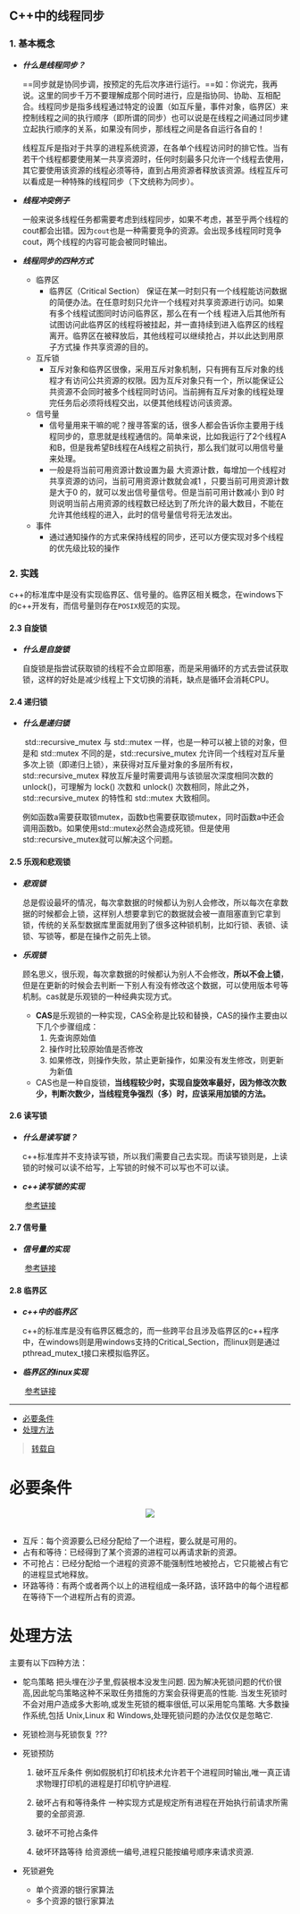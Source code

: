 ## C++中的线程同步

### 1. 基本概念

- ***什么是线程同步？***

  ​	==同步就是协同步调，按预定的先后次序进行运行。==如：你说完，我再说。这里的同步千万不要理解成那个同时进行，应是指协同、协助、互相配合。线程同步是指多线程通过特定的设置（如互斥量，事件对象，临界区）来控制线程之间的执行顺序（即所谓的同步）也可以说是在线程之间通过同步建立起执行顺序的关系，如果没有同步，那线程之间是各自运行各自的！

  ​	线程互斥是指对于共享的进程系统资源，在各单个线程访问时的排它性。当有若干个线程都要使用某一共享资源时，任何时刻最多只允许一个线程去使用，其它要使用该资源的线程必须等待，直到占用资源者释放该资源。线程互斥可以看成是一种特殊的线程同步（下文统称为同步）。

- ***线程冲突例子***

  ​	一般来说多线程任务都需要考虑到线程同步，如果不考虑，甚至乎两个线程的cout都会出错。因为`cout`也是一种需要竞争的资源。会出现多线程同时竞争cout，两个线程的内容可能会被同时输出。

- ***线程同步的四种方式***

  - 临界区
    - 临界区（Critical Section） 保证在某一时刻只有一个线程能访问数据的简便办法。在任意时刻只允许一个线程对共享资源进行访问。如果有多个线程试图同时访问临界区，那么在有一个线 程进入后其他所有试图访问此临界区的线程将被挂起，并一直持续到进入临界区的线程离开。临界区在被释放后，其他线程可以继续抢占，并以此达到用原子方式操 作共享资源的目的。
  - 互斥锁
    - 互斥对象和临界区很像，采用互斥对象机制，只有拥有互斥对象的线程才有访问公共资源的权限。因为互斥对象只有一个，所以能保证公共资源不会同时被多个线程同时访问。当前拥有互斥对象的线程处理完任务后必须将线程交出，以便其他线程访问该资源。
  - 信号量
    - 信号量用来干嘛的呢？搜寻答案的话，很多人都会告诉你主要用于线程同步的，意思就是线程通信的。简单来说，比如我运行了2个线程A和B，但是我希望B线程在A线程之前执行，那么我们就可以用信号量来处理。
    - 一般是将当前可用资源计数设置为最 大资源计数，每增加一个线程对共享资源的访问，当前可用资源计数就会减1 ，只要当前可用资源计数是大于0 的，就可以发出信号量信号。但是当前可用计数减小 到0 时则说明当前占用资源的线程数已经达到了所允许的最大数目，不能在允许其他线程的进入，此时的信号量信号将无法发出。
  - 事件
    - 通过通知操作的方式来保持线程的同步，还可以方便实现对多个线程的优先级比较的操作

### 2. 实践

​	c++的标准库中是没有实现临界区、信号量的。临界区相关概念，在windows下的c++开发有，而信号量则存在`POSIX`规范的实现。

#### 2.3 自旋锁

- ***什么是自旋锁***

  ​	自旋锁是指尝试获取锁的线程不会立即阻塞，而是采用循环的方式去尝试获取锁，这样的好处是减少线程上下文切换的消耗，缺点是循环会消耗CPU。

#### 2.4 递归锁

- ***什么是递归锁***

  ​	std::recursive_mutex 与 std::mutex 一样，也是一种可以被上锁的对象，但是和 std::mutex 不同的是，std::recursive_mutex 允许同一个线程对互斥量多次上锁（即递归上锁），来获得对互斥量对象的多层所有权，std::recursive_mutex 释放互斥量时需要调用与该锁层次深度相同次数的 unlock()，可理解为 lock() 次数和 unlock() 次数相同，除此之外，std::recursive_mutex 的特性和 std::mutex 大致相同。

  ​	例如函数a需要获取锁mutex，函数b也需要获取锁mutex，同时函数a中还会调用函数b。如果使用std::mutex必然会造成死锁。但是使用std::recursive_mutex就可以解决这个问题。

#### 2.5 乐观和悲观锁

- ***悲观锁***

  ​	总是假设最坏的情况，每次拿数据的时候都认为别人会修改，所以每次在拿数据的时候都会上锁，这样别人想要拿到它的数据就会被一直阻塞直到它拿到锁，传统的关系型数据库里面就用到了很多这种锁机制，比如行锁、表锁、读锁、写锁等，都是在操作之前先上锁。

- ***乐观锁***

  ​	顾名思义，很乐观，每次拿数据的时候都认为别人不会修改，**所以不会上锁**，但是在更新的时候会去判断一下别人有没有修改这个数据，可以使用版本号等机制。cas就是乐观锁的一种经典实现方式。

  - **CAS**是乐观锁的一种实现，CAS全称是比较和替换，CAS的操作主要由以下几个步骤组成：
    1. 先查询原始值
    2. 操作时比较原始值是否修改
    3. 如果修改，则操作失败，禁止更新操作，如果没有发生修改，则更新为新值
  - CAS也是一种自旋锁，**当线程较少时，实现自旋效率最好，因为修改次数少，判断次数少，当线程竞争强烈（多）时，应该采用加锁的方法。**

#### 2.6 读写锁

- ***什么是读写锁？***

  ​	c++标准库并不支持读写锁，所以我们需要自己去实现。而读写锁则是，上读锁的时候可以读不给写，上写锁的时候不可以写也不可以读。

- ***c++读写锁的实现***

  ​	[参考链接](https://zhuanlan.zhihu.com/p/374042984)


#### 2.7 信号量

- ***信号量的实现***

  ​	[参考链接](https://segmentfault.com/a/1190000006818772)	
  

#### 2.8 临界区

- ***c++中的临界区***

  ​	c++的标准库是没有临界区概念的，而一些跨平台且涉及临界区的c++程序中，在windows则是用windows支持的Critical_Section，而linux则是通过pthread_mutex_t接口来模拟临界区。

- ***临界区的linux实现***

  ​	[参考链接](https://blog.csdn.net/lqy971966/article/details/104533687)



-----------------------------------------------------
<!-- GFM-TOC -->

- [必要条件](#必要条件)
- [处理方法](#处理方法)
<!-- GFM-TOC -->

> [转载自](https://github.com/CyC2018/CS-Notes)

# 必要条件

<div align="center"> <img src="https://cs-notes-1256109796.cos.ap-guangzhou.myqcloud.com/c037c901-7eae-4e31-a1e4-9d41329e5c3e.png"/> </div><br>

- 互斥：每个资源要么已经分配给了一个进程，要么就是可用的。
- 占有和等待：已经得到了某个资源的进程可以再请求新的资源。
- 不可抢占：已经分配给一个进程的资源不能强制性地被抢占，它只能被占有它的进程显式地释放。
- 环路等待：有两个或者两个以上的进程组成一条环路，该环路中的每个进程都在等待下一个进程所占有的资源。

# 处理方法

主要有以下四种方法：

- 鸵鸟策略
  把头埋在沙子里,假装根本没发生问题.
  因为解决死锁问题的代价很高,因此鸵鸟策略这种不采取任务措施的方案会获得更高的性能.
  当发生死锁时不会对用户造成多大影响,或发生死锁的概率很低,可以采用鸵鸟策略.
  大多数操作系统,包括 Unix,Linux 和 Windows,处理死锁问题的办法仅仅是忽略它.

- 死锁检测与死锁恢复
  ???

- 死锁预防
  1. 破坏互斥条件
    例如假脱机打印机技术允许若干个进程同时输出,唯一真正请求物理打印机的进程是打印机守护进程.

  1. 破坏占有和等待条件
    一种实现方式是规定所有进程在开始执行前请求所需要的全部资源.

  3. 破坏不可抢占条件

  4. 破坏环路等待
    给资源统一编号,进程只能按编号顺序来请求资源.

- 死锁避免
  - 单个资源的银行家算法
  - 多个资源的银行家算法